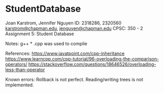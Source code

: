 # StudentDatabase

Joan Karstrom, Jennifer Nguyen
ID: 2318286, 2320560
karstrom@chapman.edu, jenguyen@chapman.edu
CPSC: 350 - 2 Assignment 5: Student Database

Notes:
g++ * .cpp was used to complie

References:
https://www.javatpoint.com/cpp-inheritance
https://www.learncpp.com/cpp-tutorial/96-overloading-the-comparison-operators/
https://stackoverflow.com/questions/18646526/overloading-less-than-operator


Known errors:
Rollback is not perfect.
Reading/writing trees is not implemented.
